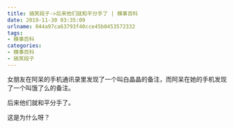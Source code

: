 ```yaml
---
title: 搞笑段子->后来他们就和平分手了 | 糗事百科
date: 2019-11-30 03:35:09
urlname: 044a97ca63793f40cce45b0453572332
tags: 
- 糗事百科
categories:
- 糗事百科
- 搞笑段子
---
```

女朋友在阿呆的手机通讯录里发现了一个叫白晶晶的备注，而阿呆在她的手机发现了一个叫饿了么的备注。

后来他们就和平分手了。

这是为什么呀？


